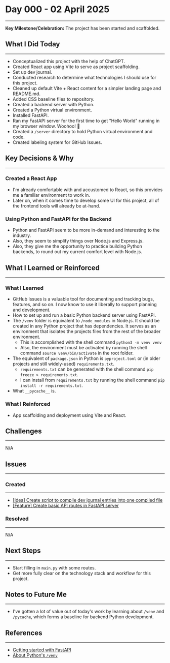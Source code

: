 # Day 000 - 02 April 2025
---
**Key Milestone/Celebration:** The project has been started and scaffolded.

## What I Did Today
---
- Conceptualized this project with the help of ChatGPT.
- Created React app using Vite to serve as project scaffolding.
- Set up dev journal.
- Conducted research to determine what technologies I should use for this project.
- Cleaned up default Vite + React content for a simpler landing page and README.md.
- Added CSS baseline files to repository.
- Created a backend server with Python.
- Created a Python virtual environment.
- Installed FastAPI.
- Ran my FastAPI server for the first time to get "Hello World" running in my browser window. Woohoo! 🚀
- Created a `/server` directory to hold Python virtual environment and code.
- Created labeling system for GitHub Issues.

## Key Decisions & Why
---
### Created a React App
- I'm already comfortable with and accustomed to React, so this provides me a familiar environment to work in.
- Later on, when it comes time to develop some UI for this project, all of the frontend tools will already be at-hand.

### Using Python and FastAPI for the Backend
- Python and FastAPI seem to be more in-demand and interesting to the industry.
- Also, they seem to simplify things over Node.js and Express.js.
- Also, they give me the opportunity to practice building Python backends, to round out my current comfort level with Node.js.

## What I Learned or Reinforced
---
### What I Learned
- GitHub Issues is a valuable tool for documenting and tracking bugs, features, and so on. I now know to use it liberally to support planning and development.
- How to set up and run a basic Python backend server using FastAPI.
- The `/venv` folder is equivalent to `/node_modules` in Node.js. It should be created in any Python project that has dependencies. It serves as an environment that isolates the projects files from the rest of the broader environment.
  - This is accomplished with the shell command `python3 -m venv venv`
  - Also, the environment must be activated by running the shell command `source venv/bin/activate` in the root folder.
- The equivalent of `package.json` in Python is `pyproject.toml` or (in older projects and still widely-used) `requirements.txt`.
  - `requirements.txt` can be generated with the shell command `pip freeze > requirements.txt`.
  - I can install from `requirements.txt` by running the shell command `pip install -r requirements.txt`.
- What `__pycache__` is.

### What I Reinforced
- App scaffolding and deployment using Vite and React.

## Challenges
---
N/A

## Issues
---
### Created
---
- [[Idea] Create script to compile dev journal entries into one compiled file](https://github.com/jakubstetz/portfolio-insights/issues/1)
- [[Feature] Create basic API routes in FastAPI server](https://github.com/jakubstetz/portfolio-insights/issues/2)

### Resolved
---
N/A

## Next Steps
---
- Start filling in `main.py` with some routes.
- Get more fully clear on the technology stack and workflow for this project.

## Notes to Future Me
---
- I've gotten a lot of value out of today's work by learning about `/venv` and `/pycache`, which forms a baseline for backend Python development.

## References
---
- [Getting started with FastAPI](https://fastapi.tiangolo.com/tutorial/first-steps/)
- [About Python's `/venv`](https://docs.python.org/3/library/venv.html)